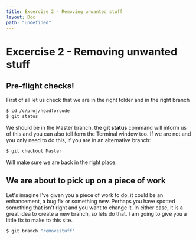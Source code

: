 ```yaml
---
title: Excercise 2 - Removing unwanted stuff
layout: Doc
path: "undefined"
---
```


# Excercise 2 - Removing unwanted stuff

## Pre-flight checks!

First of all let us check that we are in the right folder and in the right branch

```bash
$ cd /c/proj/headforcode
$ git status
```

We should be in the Master branch, the **git status** command will inform us of this and you can also tell form the Terminal window too. If we are not and you only need to do this, if you are in an alternative branch:

```bash
$ git checkout Master
```

Will make sure we are back in the right place.

## We are about to pick up on a piece of work

Let's imagine I've given you a piece of work to do, it could be an enhancement, a bug fix or something new. Perhaps you have spotted something that isn't right and you want to change it. In either case, it is a great idea to create a new branch, so lets do that. I am going to give you a little fix to make to this site.

```bash
$ git branch "removestuff"
```

